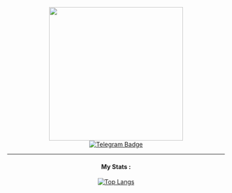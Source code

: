 <div id="header" align="center">
 <img src="https://64.media.tumblr.com/7056159fa5205b33b84a57a5c90cfe6a/tumblr_olyroujF3B1vcwcjeo1_500.gifv" width="310"/>
</div>
<div id="badges" align="center">
  <a href="https://t.me/notchristos">
    <img src="https://img.shields.io/badge/Telegram-blue?logo=telegram&logoColor=white" alt="Telegram Badge"/>
  </a>
</div>

---
<div id="stats" align="center">
 
####  My Stats :
[![Top Langs](https://github-readme-stats.vercel.app/api/top-langs/?username=unoth&layout=compact&theme=react)](https://github.com/anuraghazra/github-readme-stats)
</div>
<div id="tools" align="center">
 
</div>


